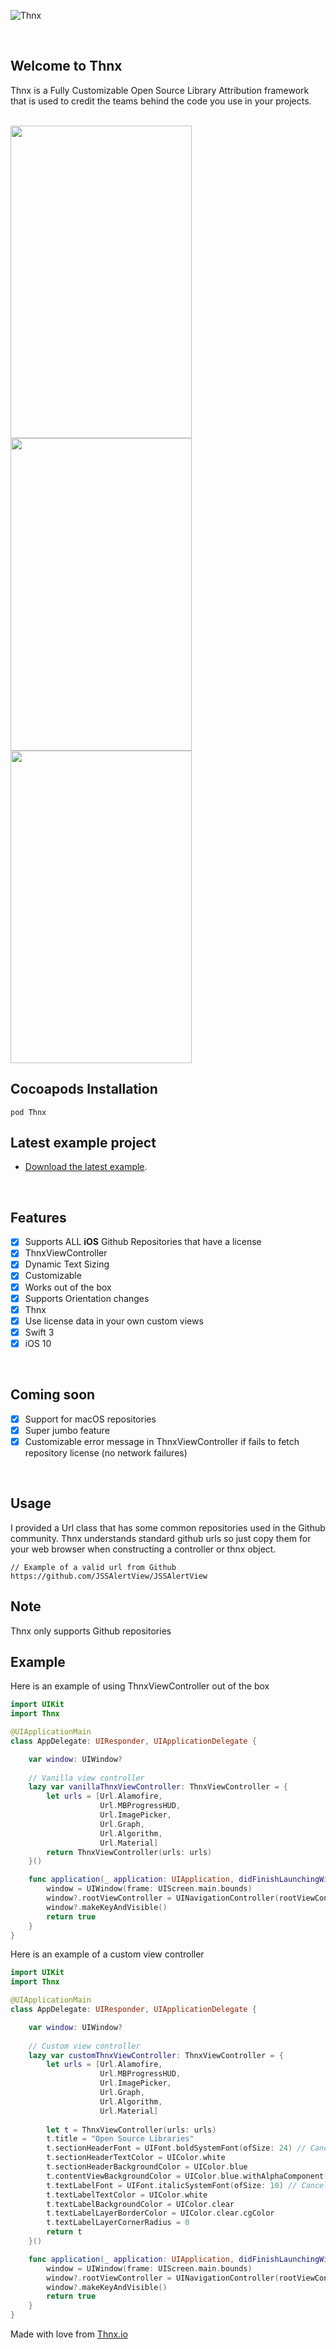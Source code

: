    ![Thnx](https://github.com/adamdahan/Thnx/blob/master/README-assets/logo-big-bg.png)

<br /> 

## Welcome to Thnx

Thnx is a Fully Customizable Open Source Library Attribution framework that is used to credit the teams behind the code you use in your projects.

<br /> 
<a href="url">
<img src="https://github.com/adamdahan/Thnx/blob/master/README-assets/readme-gif.gif" height="500" width="290" >
<img src="https://github.com/adamdahan/Thnx/blob/master/README-assets/snapshot2.png" height="500" width="290" >
<img src="https://github.com/adamdahan/Thnx/blob/master/README-assets/snapshot3.png" height="500" width="290" >
</a>
<br /> 

## Cocoapods Installation

```
pod Thnx
```

## Latest example project

- [Download the latest example](https://github.com/adamdahan/Thnx/tree/master/Example).

<br /> 

## Features

- [x] Supports ALL **iOS** Github Repositories that have a license
- [x] ThnxViewController 
- [x] Dynamic Text Sizing 
- [x] Customizable
- [x] Works out of the box
- [x] Supports Orientation changes
- [x] Thnx
- [x] Use license data in your own custom views
- [x] Swift 3
- [x] iOS 10

<br /> 

## Coming soon

- [x] Support for macOS repositories
- [x] Super jumbo feature
- [x] Customizable error message in ThnxViewController if fails to fetch repository license (no network failures)

<br /> 

## Usage

I provided a Url class that has some common repositories used in the Github community. Thnx understands standard github urls so just copy them for your web browser when constructing a controller or thnx object.
```
// Example of a valid url from Github
https://github.com/JSSAlertView/JSSAlertView
``` 

## Note

Thnx only supports Github repositories

## Example

Here is an example of using ThnxViewController out of the box

```swift
import UIKit
import Thnx

@UIApplicationMain
class AppDelegate: UIResponder, UIApplicationDelegate {

    var window: UIWindow?
    
    // Vanilla view controller
    lazy var vanillaThnxViewController: ThnxViewController = {
        let urls = [Url.Alamofire,
                    Url.MBProgressHUD,
                    Url.ImagePicker,
                    Url.Graph,
                    Url.Algorithm,
                    Url.Material]
        return ThnxViewController(urls: urls)
    }()

    func application(_ application: UIApplication, didFinishLaunchingWithOptions launchOptions: [UIApplicationLaunchOptionsKey: Any]?) -> Bool {
        window = UIWindow(frame: UIScreen.main.bounds)
        window?.rootViewController = UINavigationController(rootViewController: vanillaThnxViewController) customThnxViewController
        window?.makeKeyAndVisible()
        return true
    }
}
```

Here is an example of a custom view controller

```swift
import UIKit
import Thnx

@UIApplicationMain
class AppDelegate: UIResponder, UIApplicationDelegate {

    var window: UIWindow?
   
    // Custom view controller
    lazy var customThnxViewController: ThnxViewController = {
        let urls = [Url.Alamofire,
                    Url.MBProgressHUD,
                    Url.ImagePicker,
                    Url.Graph,
                    Url.Algorithm,
                    Url.Material]
        
        let t = ThnxViewController(urls: urls)
        t.title = "Open Source Libraries"
        t.sectionHeaderFont = UIFont.boldSystemFont(ofSize: 24) // Cancels UITableView section header Dynamic Text Sizing
        t.sectionHeaderTextColor = UIColor.white
        t.sectionHeaderBackgroundColor = UIColor.blue
        t.contentViewBackgroundColor = UIColor.blue.withAlphaComponent(0.6)
        t.textLabelFont = UIFont.italicSystemFont(ofSize: 10) // Cancels UITableViewCell textLabel Dynamic Text Sizing
        t.textLabelTextColor = UIColor.white
        t.textLabelBackgroundColor = UIColor.clear
        t.textLabelLayerBorderColor = UIColor.clear.cgColor
        t.textLabelLayerCornerRadius = 0
        return t
    }()

    func application(_ application: UIApplication, didFinishLaunchingWithOptions launchOptions: [UIApplicationLaunchOptionsKey: Any]?) -> Bool {
        window = UIWindow(frame: UIScreen.main.bounds)
        window?.rootViewController = UINavigationController(rootViewController: customThnxViewController)
        window?.makeKeyAndVisible()        
        return true
    }
}
```



Made with love from [Thnx.io](http://thnx.io)
